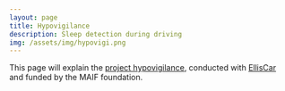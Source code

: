 ```yaml
---
layout: page
title: Hypovigilance
description: Sleep detection during driving
img: /assets/img/hypovigi.png
---
```


This page will explain the [project hypovigilance](https://www.youtube.com/watch?v=bmjZDPngeLI), conducted with [EllisCar](https://www.ellis-car.fr/) and funded by the MAIF foundation.